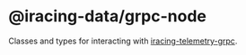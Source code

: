 # @iracing-data/grpc-node

Classes and types for interacting with [iracing-telemetry-grpc](https://github.com/racedirector/iracing-telemetry-grpc).
